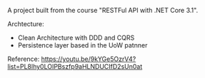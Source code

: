 A project built from the course "RESTFul API with .NET Core 3.1".

Archtecture:
- Clean Architecture with DDD and CQRS 
- Persistence layer based in the UoW patnner

Reference: https://youtu.be/9kYGe5OzrV4?list=PL8lhy0LOIPBszfp9aHLNDUCIfD2sUn0at
